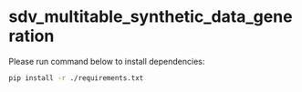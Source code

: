 # sdv_multitable_synthetic_data_generation


Please run command below to install dependencies:

```bash
pip install -r ./requirements.txt
```

